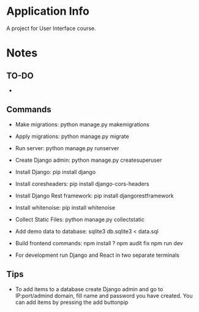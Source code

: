 # Application Info

A project for User Interface course.

# Notes

## TO-DO

-

## Commands

- Make migrations: python manage.py makemigrations
- Apply migrations: python manage.py migrate
- Run server: python manage.py runserver
- Create Django admin: python manage.py createsuperuser
- Install Django: pip install django
- Install coresheaders: pip install django-cors-headers
- Install Django Rest framework: pip install djangorestframework
- Install whitenoise: pip install whitenoise
- Collect Static Files: python manage.py collectstatic
- Add demo data to database: sqlite3 db.sqlite3 < data.sql
- Build frontend commands:
  npm install
  ? npm audit fix
  npm run dev

- For development run Django and React in two separate terminals

## Tips

- To add items to a database create Django admin and go to IP:port/admind domain, fill name and password you have created. You can add items by pressing the add buttonpip
